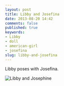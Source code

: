 ```yaml
---
layout: post
title: Libby and Josefina
date: 2013-08-20 14:42
comments: false
published: true
keywords:
- Libby
- doll
- american-girl
- josefina
slug: libby-and-josefina
---
```

Libby poses with Josefina.

![Libby and Josephine](http://media.eick.us/media/photographs/2013/2013-05-05/libby-and-josephine-2013-05-05-at-08-40-03.jpg)
